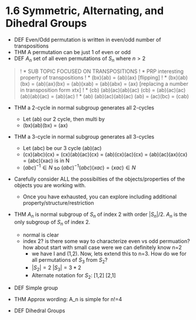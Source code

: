 # 1.6 Symmetric, Alternating, and Dihedral Groups

* DEF Even/Odd permutation is written in even/odd number of transpositions
* THM A permutation can be just 1 of even or odd
* DEF $A_n$ set of all even permutations of $S_n$ where $n>2$
>! * SUB TOPIC FOCUSED ON TRANSPOSITIONS
>! * PRP interesting property of transpositions
>!  * (bx)(ab) = (ab)(ax) [flipping]
>!  * (bx)(ab)(bx) = (ab)(ax)(bx) = (ab)(xab) = (ab)(abx) = (ax) [replacing a number in transposition form xtx]
>!  * (cb) (ab)(ac)(ab)(ac) (cb) = (ab)(ac)(ac)(ab)(ab)(ac) = (ab)(ac)
>!  * (ab) (ab)(ac)(ab)(ac) (ab) = (ac)(bc) = (cab)
* THM a 2-cycle in normal subgroup generates all 2-cycles
  * Let (ab) our 2 cycle, then multi by
  * (bx)(ab)(bx) = (ax)
* THM a 3-cycle in normal subgroup generates all 3-cycles
  * Let (abc) be our 3 cycle (ab)(ac)
  * (cx)(abc)(cx) = (cx)(ab)(ac)(cx) = (ab)(cx)(ac)(cx) = (ab)(ac)(ax)(cx) = (abc)(xac) is in N
  * $(abc)^{-1} \in N$ so $(abc)^{-1} (abc)(xac) = (xac) \in N$
* Carefully consider ALL the possibilties of the objects/properties of the objects you are working with. 
  * Once you have exhausted, you can explore including additional property/structure/restriction
* THM $A_n$ is normal subgroup of $S_n$ of index 2 with order $|S_n|/2$. $A_n$ is the only subgroup of $S_n$ of index 2.
  * normal is clear
  * index 2? is there some way to characterize even vs odd permuation? how about start with small case were we can definitely know n=2
    * we have I and (1,2). Now, lets extend this to n=3. How do we for all permutations of $S_3$ from $S_2$?
    * $|S_2|=2$ $|S_3|=3*2$
    * Alternate notation for $S_2$: [1,2] [2,1]

* DEF Simple group
* THM Approx wording: A_n is simple for n!=4
* DEF Dihedral Groups


